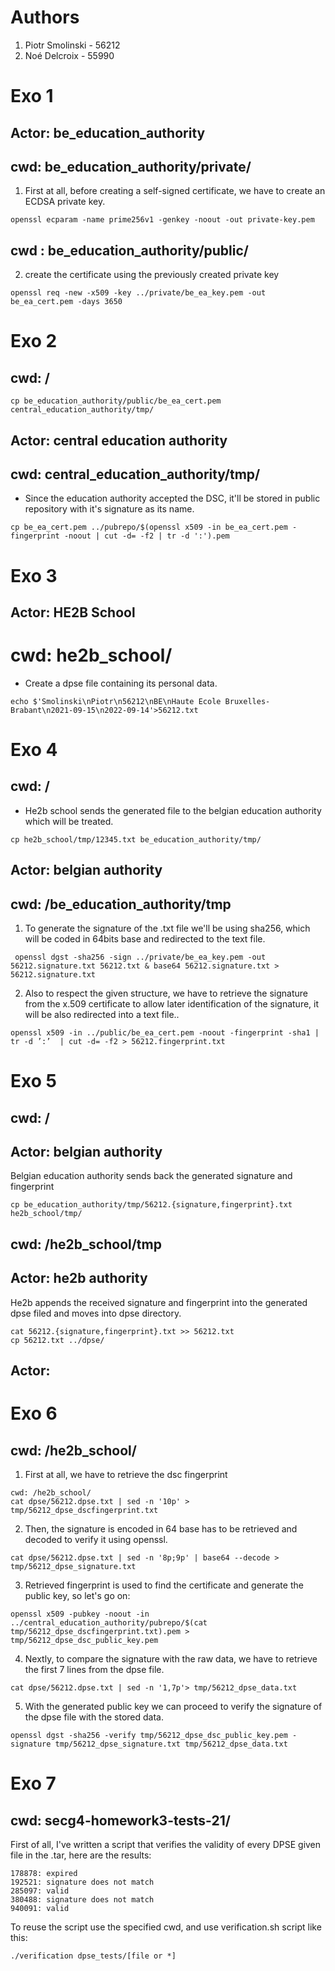 # Authors
1. Piotr Smolinski - 56212
2. Noé Delcroix - 55990

# Exo 1

## Actor: be_education_authority

## cwd: be_education_authority/private/

1. First at all, before creating a self-signed certificate, we have to create an ECDSA private key.

```
openssl ecparam -name prime256v1 -genkey -noout -out private-key.pem
```

## cwd : be_education_authority/public/

2. create the certificate using the previously created private key
```
openssl req -new -x509 -key ../private/be_ea_key.pem -out be_ea_cert.pem -days 3650 
```


# Exo 2
## cwd: /
```
cp be_education_authority/public/be_ea_cert.pem central_education_authority/tmp/
```

## Actor: central education authority
## cwd: central_education_authority/tmp/

- Since the education authority accepted the DSC, it'll be stored in public repository with it's signature as its name.
```
cp be_ea_cert.pem ../pubrepo/$(openssl x509 -in be_ea_cert.pem -fingerprint -noout | cut -d= -f2 | tr -d ':').pem
```


# Exo 3
## Actor: HE2B School
# cwd: he2b_school/
- Create a dpse file containing its personal data.
```
echo $'Smolinski\nPiotr\n56212\nBE\nHaute Ecole Bruxelles-Brabant\n2021-09-15\n2022-09-14'>56212.txt
```


# Exo 4

## cwd: /
- He2b school sends the generated file to the belgian education authority which will be treated.
```
cp he2b_school/tmp/12345.txt be_education_authority/tmp/
```

## Actor: belgian authority

## cwd: /be_education_authority/tmp
1. To generate the signature of the .txt file we'll be using sha256, which will be coded in 64bits base and redirected to the text file.
```
 openssl dgst -sha256 -sign ../private/be_ea_key.pem -out 56212.signature.txt 56212.txt & base64 56212.signature.txt > 56212.signature.txt
```
2. Also to respect the given structure, we have to retrieve the signature from the x.509 certificate to allow later identification of the signature, it will be also redirected into a text file..
```
openssl x509 -in ../public/be_ea_cert.pem -noout -fingerprint -sha1 | tr -d ’:’  | cut -d= -f2 > 56212.fingerprint.txt
```


# Exo 5
## cwd: /
## Actor: belgian authority

Belgian education authority sends back the generated signature and fingerprint
```
cp be_education_authority/tmp/56212.{signature,fingerprint}.txt he2b_school/tmp/
```
## cwd: /he2b_school/tmp
## Actor: he2b authority
He2b appends the received signature and fingerprint into the generated dpse filed and moves into dpse directory.
```
cat 56212.{signature,fingerprint}.txt >> 56212.txt 
cp 56212.txt ../dpse/
```

## Actor:

# Exo 6
## cwd: /he2b_school/

1. First at all, we have to retrieve the dsc fingerprint
```
cwd: /he2b_school/
cat dpse/56212.dpse.txt | sed -n '10p' > tmp/56212_dpse_dscfingerprint.txt
```
2. Then, the signature is encoded in 64 base has to be retrieved and decoded to verify it using openssl.
```
cat dpse/56212.dpse.txt | sed -n '8p;9p' | base64 --decode > tmp/56212_dpse_signature.txt
```
3. Retrieved fingerprint is used to find the certificate and generate the public key, so let's go on:
```
openssl x509 -pubkey -noout -in ../central_education_authority/pubrepo/$(cat tmp/56212_dpse_dscfingerprint.txt).pem > tmp/56212_dpse_dsc_public_key.pem
```
4. Nextly, to compare the signature with the raw data, we have to retrieve the first 7 lines from the dpse file.
 ```
cat dpse/56212.dpse.txt | sed -n '1,7p'> tmp/56212_dpse_data.txt
```
5. With the generated public key we can proceed to verify the signature of the dpse file with the stored data.
```
openssl dgst -sha256 -verify tmp/56212_dpse_dsc_public_key.pem -signature tmp/56212_dpse_signature.txt tmp/56212_dpse_data.txt
```

# Exo 7

## cwd: secg4-homework3-tests-21/
First of all, I've written a script that verifies the validity of every DPSE given file in the .tar, here are the results:
```
178878: expired
192521: signature does not match
285097: valid
380488: signature does not match
940091: valid
```
To reuse the script use the specified cwd, and use verification.sh script like this:
```
./verification dpse_tests/[file or *]
```